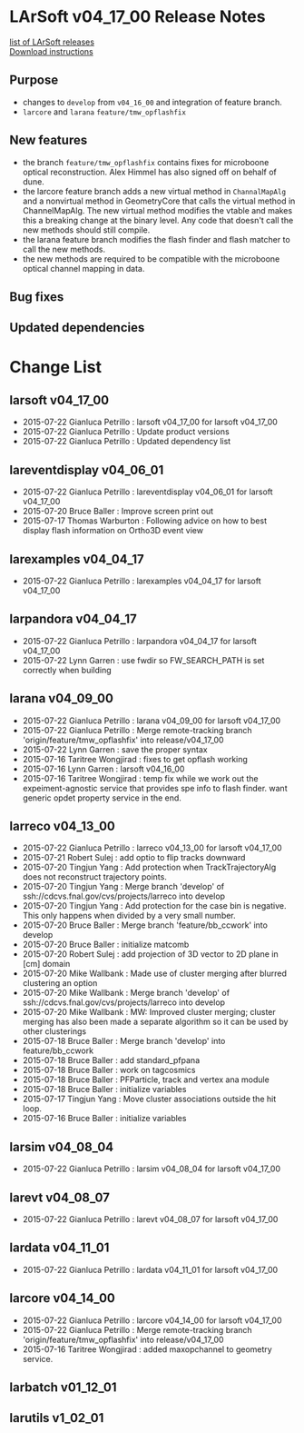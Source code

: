 # LArSoft v04_17_00 Release Notes



[list of LArSoft releases](LArSoft_release_list)  
[Download instructions](http://scisoft.fnal.gov/scisoft/bundles/larsoft/v04_17_00/larsoft-v04_17_00.html)

## Purpose

-   changes to `develop` from `v04_16_00` and integration of feature branch.
-   `larcore` and `larana` `feature/tmw_opflashfix`

## New features

-   the branch `feature/tmw_opflashfix` contains fixes for microboone optical reconstruction. Alex Himmel has also signed off on behalf of dune.
-   the larcore feature branch adds a new virtual method in `ChannalMapAlg` and a nonvirtual method in GeometryCore that calls the virtual method in ChannelMapAlg. The new virtual method modifies the vtable and makes this a breaking change at the binary level. Any code that doesn't call the new methods should still compile.
-   the larana feature branch modifies the flash finder and flash matcher to call the new methods.
-   the new methods are required to be compatible with the microboone optical channel mapping in data.

## Bug fixes

## Updated dependencies

# Change List

## larsoft v04_17_00

-   2015-07-22 Gianluca Petrillo : larsoft v04_17_00 for larsoft v04_17_00
-   2015-07-22 Gianluca Petrillo : Update product versions
-   2015-07-22 Gianluca Petrillo : Updated dependency list

## lareventdisplay v04_06_01

-   2015-07-22 Gianluca Petrillo : lareventdisplay v04_06_01 for larsoft v04_17_00
-   2015-07-20 Bruce Baller : Improve screen print out
-   2015-07-17 Thomas Warburton : Following advice on how to best display flash information on Ortho3D event view

## larexamples v04_04_17

-   2015-07-22 Gianluca Petrillo : larexamples v04_04_17 for larsoft v04_17_00

## larpandora v04_04_17

-   2015-07-22 Gianluca Petrillo : larpandora v04_04_17 for larsoft v04_17_00
-   2015-07-22 Lynn Garren : use fwdir so FW_SEARCH_PATH is set correctly when building

## larana v04_09_00

-   2015-07-22 Gianluca Petrillo : larana v04_09_00 for larsoft v04_17_00
-   2015-07-22 Gianluca Petrillo : Merge remote-tracking branch 'origin/feature/tmw_opflashfix' into release/v04_17_00
-   2015-07-22 Lynn Garren : save the proper syntax
-   2015-07-16 Taritree Wongjirad : fixes to get opflash working
-   2015-07-16 Lynn Garren : larsoft v04_16_00
-   2015-07-16 Taritree Wongjirad : temp fix while we work out the expeiment-agnostic service that provides spe info to flash finder. want generic opdet property service in the end.

## larreco v04_13_00

-   2015-07-22 Gianluca Petrillo : larreco v04_13_00 for larsoft v04_17_00
-   2015-07-21 Robert Sulej : add optio to flip tracks downward
-   2015-07-20 Tingjun Yang : Add protection when TrackTrajectoryAlg does not reconstruct trajectory points.
-   2015-07-20 Tingjun Yang : Merge branch 'develop' of ssh://cdcvs.fnal.gov/cvs/projects/larreco into develop
-   2015-07-20 Tingjun Yang : Add protection for the case bin is negative. This only happens when divided by a very small number.
-   2015-07-20 Bruce Baller : Merge branch 'feature/bb_ccwork' into develop
-   2015-07-20 Bruce Baller : initialize matcomb
-   2015-07-20 Robert Sulej : add projection of 3D vector to 2D plane in \[cm\] domain
-   2015-07-20 Mike Wallbank : Made use of cluster merging after blurred clustering an option
-   2015-07-20 Mike Wallbank : Merge branch 'develop' of ssh://cdcvs.fnal.gov/cvs/projects/larreco into develop
-   2015-07-20 Mike Wallbank : MW: Improved cluster merging; cluster merging has also been made a separate algorithm so it can be used by other clusterings
-   2015-07-18 Bruce Baller : Merge branch 'develop' into feature/bb_ccwork
-   2015-07-18 Bruce Baller : add standard_pfpana
-   2015-07-18 Bruce Baller : work on tagcosmics
-   2015-07-18 Bruce Baller : PFParticle, track and vertex ana module
-   2015-07-18 Bruce Baller : initialize variables
-   2015-07-17 Tingjun Yang : Move cluster associations outside the hit loop.
-   2015-07-16 Bruce Baller : initialize variables

## larsim v04_08_04

-   2015-07-22 Gianluca Petrillo : larsim v04_08_04 for larsoft v04_17_00

## larevt v04_08_07

-   2015-07-22 Gianluca Petrillo : larevt v04_08_07 for larsoft v04_17_00

## lardata v04_11_01

-   2015-07-22 Gianluca Petrillo : lardata v04_11_01 for larsoft v04_17_00

## larcore v04_14_00

-   2015-07-22 Gianluca Petrillo : larcore v04_14_00 for larsoft v04_17_00
-   2015-07-22 Gianluca Petrillo : Merge remote-tracking branch 'origin/feature/tmw_opflashfix' into release/v04_17_00
-   2015-07-16 Taritree Wongjirad : added maxopchannel to geometry service.

## larbatch v01_12_01

## larutils v1_02_01
